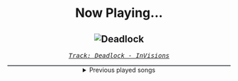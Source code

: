 <div align="center"> 
<h1>Now Playing...</h1>

![Deadlock](https://i.scdn.co/image/ab67616d00001e022493d29c9dc4ea69a705f2dd)
--
_<samp><a href="https://open.spotify.com/track/26mOMdmWApER8nE44kcIID">Track: Deadlock - InVisions</a></samp>_

<div style="border: 1px #4B5054 solid"></div>
<details>
  <summary>
    Previous played songs
  </summary>
  <table>
    <thead>
      <tr>
        <th>
          Artist
        </th>
        <th>
          Song
        </th>
        <th>
          Link
        </th>
      </tr>
    </thead>
    <tbody>
      <tr><td>InVisions</td><td>Deadlock</td><td><a href="https://open.spotify.com/track/26mOMdmWApER8nE44kcIID">https://open.spotify.com/track/26mOMdmWApER8nE44kcIID</a></td></tr><tr><td>Somewhere to Call Home</td><td>Void</td><td><a href="https://open.spotify.com/track/4Ux26fIwnvi63uHk4UMRKP">https://open.spotify.com/track/4Ux26fIwnvi63uHk4UMRKP</a></td></tr><tr><td>Cultus Black</td><td>Nevermine</td><td><a href="https://open.spotify.com/track/6K3393HcM30E9ubQYUa70w">https://open.spotify.com/track/6K3393HcM30E9ubQYUa70w</a></td></tr><tr><td>Hidden Place</td><td>Her Portrait in Black</td><td><a href="https://open.spotify.com/track/6p3a6vDsPelyxOHKr5m0bi">https://open.spotify.com/track/6p3a6vDsPelyxOHKr5m0bi</a></td></tr><tr><td>Blind Channel</td><td>Alive or Only Burning (feat. Zero 9:36)</td><td><a href="https://open.spotify.com/track/6nflcOhWmK2e8c6fumYIq8">https://open.spotify.com/track/6nflcOhWmK2e8c6fumYIq8</a></td></tr><tr><td>Shiro SAGISU</td><td>escalon</td><td><a href="https://open.spotify.com/track/6QPfde4se5bL2IgCeKHTym">https://open.spotify.com/track/6QPfde4se5bL2IgCeKHTym</a></td></tr><tr><td>Shiro SAGISU</td><td>Senna</td><td><a href="https://open.spotify.com/track/25kiMMAXt7stItJ5omzoaA">https://open.spotify.com/track/25kiMMAXt7stItJ5omzoaA</a></td></tr><tr><td>Ice Nine Kills</td><td>Rainy Day</td><td><a href="https://open.spotify.com/track/3AkCkuC8LuRFEnvyKBQUOg">https://open.spotify.com/track/3AkCkuC8LuRFEnvyKBQUOg</a></td></tr><tr><td>Bury Tomorrow</td><td>Begin Again</td><td><a href="https://open.spotify.com/track/6uCkCdWgzS2joEVTGnGSz9">https://open.spotify.com/track/6uCkCdWgzS2joEVTGnGSz9</a></td></tr><tr><td>While She Sleeps</td><td>SYSTEMATIC</td><td><a href="https://open.spotify.com/track/7LRotHDhVHU9FE7oWhuFTL">https://open.spotify.com/track/7LRotHDhVHU9FE7oWhuFTL</a></td></tr><tr><td>The Plot In You</td><td>Divide</td><td><a href="https://open.spotify.com/track/5e08T6TZ0QlLCUZnR74Ucl">https://open.spotify.com/track/5e08T6TZ0QlLCUZnR74Ucl</a></td></tr><tr><td>Bullet For My Valentine</td><td>Tears Don't Fall</td><td><a href="https://open.spotify.com/track/7ln7o4q6y9h8qEc6hGrtr1">https://open.spotify.com/track/7ln7o4q6y9h8qEc6hGrtr1</a></td></tr><tr><td>The Plot In You</td><td>Paradigm</td><td><a href="https://open.spotify.com/track/6uWWfeZyj1UOGBjrf8fr4G">https://open.spotify.com/track/6uWWfeZyj1UOGBjrf8fr4G</a></td></tr><tr><td>The Plot In You</td><td>Fall Again</td><td><a href="https://open.spotify.com/track/31SW4eRWLwwoTyd81xkYUq">https://open.spotify.com/track/31SW4eRWLwwoTyd81xkYUq</a></td></tr><tr><td>Bury Tomorrow</td><td>The Seventh Sun</td><td><a href="https://open.spotify.com/track/7xzjDk0zNKszIgcI897O0T">https://open.spotify.com/track/7xzjDk0zNKszIgcI897O0T</a></td></tr><tr><td>From Ashes to New</td><td>Until We Break (feat. Matty Mullins of Memphis Mayfire)</td><td><a href="https://open.spotify.com/track/3uRuVa1eBgOjfsCegIq1lb">https://open.spotify.com/track/3uRuVa1eBgOjfsCegIq1lb</a></td></tr><tr><td>We Came As Romans</td><td>Black Hole</td><td><a href="https://open.spotify.com/track/1g5Jqwo02PuitYfv19B6Jn">https://open.spotify.com/track/1g5Jqwo02PuitYfv19B6Jn</a></td></tr><tr><td>Crown The Empire</td><td>Immortalize</td><td><a href="https://open.spotify.com/track/1AR0d9urAEX4a1WdTzmbKz">https://open.spotify.com/track/1AR0d9urAEX4a1WdTzmbKz</a></td></tr><tr><td>Bury Tomorrow</td><td>Care</td><td><a href="https://open.spotify.com/track/46lbzaEKVNn2EWArjTFbrQ">https://open.spotify.com/track/46lbzaEKVNn2EWArjTFbrQ</a></td></tr><tr><td>Motionless In White</td><td>Werewolf</td><td><a href="https://open.spotify.com/track/1e1rQNYCZToyBDDka1Io34">https://open.spotify.com/track/1e1rQNYCZToyBDDka1Io34</a></td></tr>
    </tbody>
  </table>
</details>

</div>
